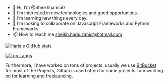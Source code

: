 - 👋 Hi, I’m @Sheikhharis50
- 👀 I’m interested in new technologies and good opportunities.
- 🌱 I’m learning new things every day.
- 💞️ I’m looking to collaborate on Javascript Frameworks and Python Frameworks. 
- 📫 How to reach me sheikh.haris.zahid@hotmail.com

<!---
[![Haris's GitHub stats](https://github-readme-stats.vercel.app/api?username=sheikhharis50&hide=issues,contribs&count_private=true&show_icons=true&theme=gruvbox&show_owner=true)](https://github.com/Sheikhharis50)
--->

[![Haris's GitHub stats](https://github-readme-stats.vercel.app/api?username=sheikhharis50&hide=contribs&count_private=true&show_icons=true&theme=gruvbox&show_owner=true)](https://github.com/Sheikhharis50)

[![Top Langs](https://github-readme-stats.vercel.app/api/top-langs/?username=sheikhharis50&count_private=true&show_icons=true&theme=dracula&show_owner=true&hide=html,hack&langs_count=7&layout=compact)](https://github.com/Sheikhharis50)

Furthermore, i have worked on tons of projects, usually we use [BitBucket](https://bitbucket.org/) for most of the Projects,
Github is used often for some projects i am working on for learning and freelauncing.

<!---
Sheikhharis50/Sheikhharis50 is a ✨ special ✨ repository because its `README.md` (this file) appears on your GitHub profile.
You can click the Preview link to take a look at your changes.
--->
